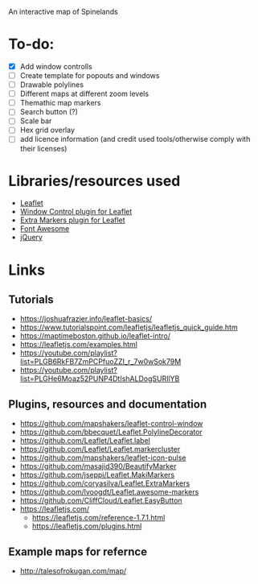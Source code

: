 An interactive map of Spinelands

# To-do:
  - [X] Add window controlls
  - [ ] Create template for popouts and windows
  - [ ] Drawable polylines
  - [ ] Different maps at different zoom levels
  - [ ] Themathic map markers
  - [ ] Search button (?)
  - [ ] Scale bar
  - [ ] Hex grid overlay 
  - [ ] add licence information (and credit used tools/otherwise comply with their licenses)
# Libraries/resources used
* [Leaflet](https://leafletjs.com/)
* [Window Control plugin for Leaflet](https://github.com/mapshakers/leaflet-control-window)
* [Extra Markers plugin for Leaflet](https://github.com/coryasilva/Leaflet.ExtraMarkers)
* [Font Awesome](https://fontawesome.com/)
* [jQuery](https://jquery.com/)

[//]: # (jQuery is only used to create windows from popups and might be removed)
# Links
## Tutorials
* https://joshuafrazier.info/leaflet-basics/
* https://www.tutorialspoint.com/leafletjs/leafletjs_quick_guide.htm
* https://maptimeboston.github.io/leaflet-intro/
* https://leafletjs.com/examples.html
* https://youtube.com/playlist?list=PLGB6RkFB7ZmPCPfuoZZI_r_7w0wSok79M
* https://youtube.com/playlist?list=PLGHe6Moaz52PUNP4DtIshALDogSURIlYB
## Plugins, resources and documentation
* https://github.com/mapshakers/leaflet-control-window
* https://github.com/bbecquet/Leaflet.PolylineDecorator
* https://github.com/Leaflet/Leaflet.label
* https://github.com/Leaflet/Leaflet.markercluster
* https://github.com/mapshakers/leaflet-icon-pulse
* https://github.com/masajid390/BeautifyMarker
* https://github.com/jseppi/Leaflet.MakiMarkers
* https://github.com/coryasilva/Leaflet.ExtraMarkers
* https://github.com/lvoogdt/Leaflet.awesome-markers
* https://github.com/CliffCloud/Leaflet.EasyButton
* https://leafletjs.com/
  * https://leafletjs.com/reference-1.7.1.html
  * https://leafletjs.com/plugins.html
## Example maps for refernce
* http://talesofrokugan.com/map/